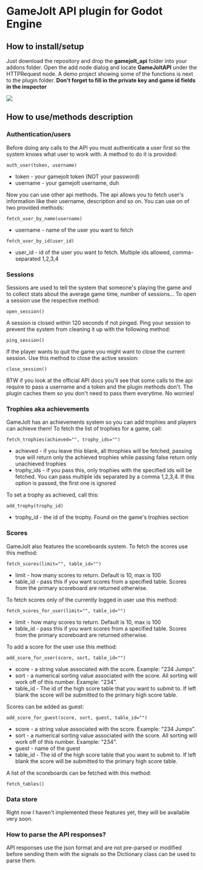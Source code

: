 # GameJolt API plugin for Godot Engine
## How to install/setup
Just download the repository and drop the **gamejolt_api** folder into your addons folder. Open the add node dialog and locate **GameJoltAPI** under the HTTPRequest node. A demo project showing some of the functions is next to the plugin folder. **Don't forget to fill in the private key and game id fields in the inspector**

![](http://imgur.com/od3ukvp.png!)

## How to use/methods description
### Authentication/users
Before doing any calls to the API you must authenticate a user first so the system knows what user to work with.
A method to do it is provided:

`auth_user(token, username)`
* token - your gamejolt token (NOT your password)
* username - your gamejolt username, duh

Now you can use other api methods. The api allows you to fetch user's information like their username, description and so on. You can use on of two provided methods:

`fetch_user_by_name(username)`
* username - name of the user you want to fetch

`fetch_user_by_id(user_id)`
* user_id - id of the user you want to fetch. Multiple ids allowed, comma-separated 1,2,3,4

### Sessions
Sessions are used to tell the system that someone's playing the game and to collect stats about the average game time, number of sessions... To open a session use the respective method:

`open_session()`

A session is closed within 120 seconds if not pinged. Ping your session to prevent the system from cleaning it up with the following method:

`ping_session()`

If the player wants to quit the game you might want to close the current session. Use this method to close the active session:

`close_session()`

BTW if you look at the official API docs you'll see that some calls to the api require to pass a username and a token and the plugin methods don't. The plugin caches them so you don't need to pass them everytime. No worries!

### Trophies aka achievements

GameJolt has an achievements system so you can add trophies and players can achieve them! To fetch the list of trophies for a game, call:

`fetch_trophies(achieved="", trophy_ids="")`
* achieved - if you leave this blank, all throphies will be fetched, passing true will return only the achieved trophies while passing false return only unachieved trophies
* trophy_ids - if you pass this, only trophies with the specified ids will be fetched. You can pass multiple ids separated by a comma 1,2,3,4. If this option is passed, the first one is ignored

To set a trophy as achieved, call this:

`add_trophy(trophy_id)`
* trophy_id - the id of the trophy. Found on the game's trophies section

### Scores

GameJolt also features the scoreboards system. To fetch the scores use this method:

`fetch_scores(limit="", table_id="")`
* limit - how many scores to return. Default is 10, max is 100
* table_id - pass this if you want scores from a specified table. Scores from the primary scoreboard are returned otherwise.

To fetch scores only of the currently logged in user use this method:

`fetch_scores_for_user(limit="", table_id="")`
* limit - how many scores to return. Default is 10, max is 100
* table_id - pass this if you want scores from a specified table. Scores from the primary scoreboard are returned otherwise.

To add a score for the user use this method:

`add_score_for_user(score, sort, table_id="")`
* score - a string value associated with the score. Example: "234 Jumps".
* sort - a numerical sorting value associated with the score. All sorting will work off of this number. Example: "234". 
* table_id - The id of the high score table that you want to submit to. If left blank the score will be submitted to the primary high score table.

Scores can be added as guest:

`add_score_for_guest(score, sort, guest, table_id="")`
* score - a string value associated with the score. Example: "234 Jumps".
* sort - a numerical sorting value associated with the score. All sorting will work off of this number. Example: "234".
* guest - name of the guest
* table_id - The id of the high score table that you want to submit to. If left blank the score will be submitted to the primary high score table.

A list of the scoreboards can be fetched with this method:

`fetch_tables()`

### Data store

Right now I haven't implemented these features yet, they will be available very soon.

### How to parse the API responses?

API responses use the json format and are not pre-parsed or modified before sending them with the signals so the Dictionary class can be used to parse them.
